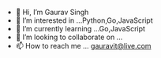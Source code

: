 - 👋 Hi, I’m Gaurav Singh
- 👀 I’m interested in ...Python,Go,JavaScript
- 🌱 I’m currently learning ...Go,JavaScript
- 💞️ I’m looking to collaborate on ...
- 📫 How to reach me ... gauravit@live.com

<!---
gsrit/gsrit is a ✨ special ✨ repository because its `README.md` (this file) appears on your GitHub profile.
You can click the Preview link to take a look at your changes.
--->
